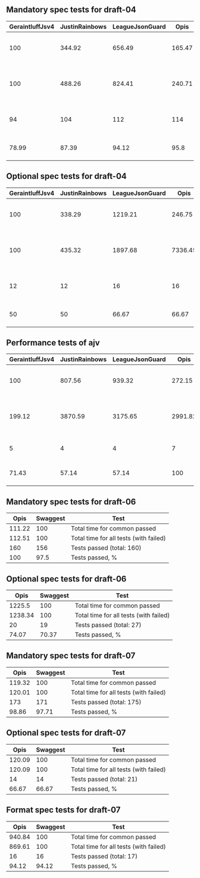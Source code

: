 ## Mandatory spec tests for draft-04
|GeraintluffJsv4|JustinRainbows|LeagueJsonGuard|Opis  |StefkJval|Swaggest|Test                                  |
|---------------|--------------|---------------|------|---------|--------|--------------------------------------|
|100            |344.92        |656.49         |165.47|106.42   |123.29  |Total time for common passed          |
|100            |488.26        |824.41         |240.71|114.34   |155.14  |Total time for all tests (with failed)|
|94             |104           |112            |114   |96       |117     |Tests passed (total: 119)             |
|78.99          |87.39         |94.12          |95.8  |80.67    |98.32   |Tests passed, %                       |

## Optional spec tests for draft-04
|GeraintluffJsv4|JustinRainbows|LeagueJsonGuard|Opis   |StefkJval|Swaggest|Test                                  |
|---------------|--------------|---------------|-------|---------|--------|--------------------------------------|
|100            |338.29        |1219.21        |246.75 |153.25   |152.47  |Total time for common passed          |
|100            |435.32        |1897.68        |7336.45|261.63   |360.94  |Total time for all tests (with failed)|
|12             |12            |16             |16     |16       |16      |Tests passed (total: 24)              |
|50             |50            |66.67          |66.67  |66.67    |66.67   |Tests passed, %                       |

## Performance tests of ajv
|GeraintluffJsv4|JustinRainbows|LeagueJsonGuard|Opis   |StefkJval|Swaggest|Test                                  |
|---------------|--------------|---------------|-------|---------|--------|--------------------------------------|
|100            |807.56        |939.32         |272.15 |178.1    |145.92  |Total time for common passed          |
|199.12         |3870.59       |3175.65        |2991.82|100      |1200.49 |Total time for all tests (with failed)|
|5              |4             |4              |7      |2        |7       |Tests passed (total: 7)               |
|71.43          |57.14         |57.14          |100    |28.57    |100     |Tests passed, %                       |

## Mandatory spec tests for draft-06
|Opis  |Swaggest|Test                                  |
|------|--------|--------------------------------------|
|111.22|100     |Total time for common passed          |
|112.51|100     |Total time for all tests (with failed)|
|160   |156     |Tests passed (total: 160)             |
|100   |97.5    |Tests passed, %                       |

## Optional spec tests for draft-06
|Opis   |Swaggest|Test                                  |
|-------|--------|--------------------------------------|
|1225.5 |100     |Total time for common passed          |
|1238.34|100     |Total time for all tests (with failed)|
|20     |19      |Tests passed (total: 27)              |
|74.07  |70.37   |Tests passed, %                       |

## Mandatory spec tests for draft-07
|Opis  |Swaggest|Test                                  |
|------|--------|--------------------------------------|
|119.32|100     |Total time for common passed          |
|120.01|100     |Total time for all tests (with failed)|
|173   |171     |Tests passed (total: 175)             |
|98.86 |97.71   |Tests passed, %                       |

## Optional spec tests for draft-07
|Opis  |Swaggest|Test                                  |
|------|--------|--------------------------------------|
|120.09|100     |Total time for common passed          |
|120.09|100     |Total time for all tests (with failed)|
|14    |14      |Tests passed (total: 21)              |
|66.67 |66.67   |Tests passed, %                       |

## Format spec tests for draft-07
|Opis  |Swaggest|Test                                  |
|------|--------|--------------------------------------|
|940.84|100     |Total time for common passed          |
|869.61|100     |Total time for all tests (with failed)|
|16    |16      |Tests passed (total: 17)              |
|94.12 |94.12   |Tests passed, %                       |

